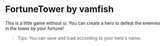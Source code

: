 # FortuneTower by vamfish

This is a little game without ui. You can create a hero to defeat the enemies in the tower by your fortune!

> Tips: You can save and load according to your hero's name.